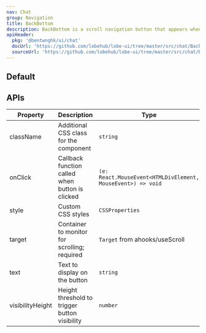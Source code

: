 ```yaml
---
nav: Chat
group: Navigation
title: BackBottom
description: BackBottom is a scroll navigation button that appears when users have scrolled up in a chat interface. It monitors scroll position and automatically shows/hides based on a configurable visibility threshold. When clicked, it smoothly scrolls the target container back to the bottom, making it ideal for chat applications where new messages appear at the bottom.
apiHeader:
  pkg: '@bentwnghk/ui/chat'
  docUrl: 'https://github.com/lobehub/lobe-ui/tree/master/src/chat/BackBottom/index.md'
  sourceUrl: 'https://github.com/lobehub/lobe-ui/tree/master/src/chat/BackBottom/index.tsx'
---
```


## Default

<code src="./demos/index.tsx"></code>

## APIs

| Property         | Description                                     | Type                                                        | Default |
| ---------------- | ----------------------------------------------- | ----------------------------------------------------------- | ------- |
| className        | Additional CSS class for the component          | `string`                                                    | -       |
| onClick          | Callback function called when button is clicked | `(e: React.MouseEvent<HTMLDivElement, MouseEvent>) => void` | -       |
| style            | Custom CSS styles                               | `CSSProperties`                                             | -       |
| target           | Container to monitor for scrolling; required    | `Target` from ahooks/useScroll                              | -       |
| text             | Text to display on the button                   | `string`                                                    | -       |
| visibilityHeight | Height threshold to trigger button visibility   | `number`                                                    | 400     |

